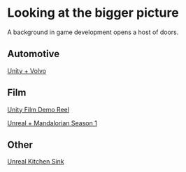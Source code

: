 # Looking at the bigger picture 
A background in game development opens a host of doors.

## Automotive

[Unity + Volvo](https://www.youtube.com/watch_popup?v=mj7TYBisWB8&list=PLX2vGYjWbI0RXvmysSRXYS2tcYyrNhb6J)

## Film
[Unity Film Demo Reel](https://www.youtube.com/watch_popup?v=r0JDdXqdnww&t=46s)

[Unreal + Mandalorian Season 1](https://www.youtube.com/watch_popup?v=gUnxzVOs3rk)

## Other
[Unreal Kitchen Sink](https://www.unrealengine.com/en-US/)
